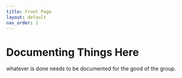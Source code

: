 ```yaml
---
title: Front Page
layout: default
nav_order: 1
---
```


# Documenting Things Here
whatever is done needs to be documented for the good of the group.


